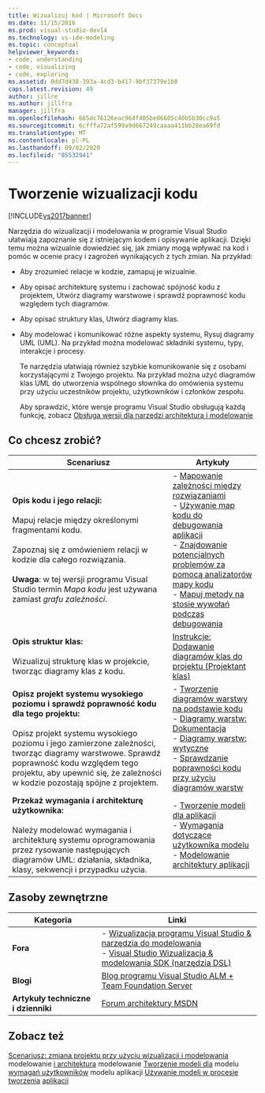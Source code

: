 ```yaml
---
title: Wizualizuj kod | Microsoft Docs
ms.date: 11/15/2016
ms.prod: visual-studio-dev14
ms.technology: vs-ide-modeling
ms.topic: conceptual
helpviewer_keywords:
- code, understanding
- code, visualizing
- code, exploring
ms.assetid: 0dd7d438-393a-4cd3-b417-9bf37379e1b0
caps.latest.revision: 49
author: jillre
ms.author: jillfra
manager: jillfra
ms.openlocfilehash: 665dc76126eac964f405be06605c40b5b30cc9a5
ms.sourcegitcommit: 6cfffa72af599a9d667249caaaa411bb28ea69fd
ms.translationtype: MT
ms.contentlocale: pl-PL
ms.lasthandoff: 09/02/2020
ms.locfileid: "85532941"
---
```

# <a name="visualize-code"></a>Tworzenie wizualizacji kodu
[!INCLUDE[vs2017banner](../includes/vs2017banner.md)]

Narzędzia do wizualizacji i modelowania w programie Visual Studio ułatwiają zapoznanie się z istniejącym kodem i opisywanie aplikacji. Dzięki temu można wizualnie dowiedzieć się, jak zmiany mogą wpływać na kod i pomóc w ocenie pracy i zagrożeń wynikających z tych zmian. Na przykład:

- Aby zrozumieć relacje w kodzie, zamapuj je wizualnie.

- Aby opisać architekturę systemu i zachować spójność kodu z projektem, Utwórz diagramy warstwowe i sprawdź poprawność kodu względem tych diagramów.

- Aby opisać struktury klas, Utwórz diagramy klas.

- Aby modelować i komunikować różne aspekty systemu, Rysuj diagramy UML (UML). Na przykład można modelować składniki systemu, typy, interakcje i procesy.

  Te narzędzia ułatwiają również szybkie komunikowanie się z osobami korzystającymi z Twojego projektu. Na przykład można użyć diagramów klas UML do utworzenia wspólnego słownika do omówienia systemu przy użyciu uczestników projektu, użytkowników i członków zespołu.

  Aby sprawdzić, które wersje programu Visual Studio obsługują każdą funkcję, zobacz [Obsługa wersji dla narzędzi architektura i modelowanie](../modeling/what-s-new-for-design-in-visual-studio.md#VersionSupport)

## <a name="what-do-you-want-to-do"></a>Co chcesz zrobić?

|Scenariusz|Artykuły|
|-|-|
|**Opis kodu i jego relacji:**<br /><br /> Mapuj relacje między określonymi fragmentami kodu.<br /><br /> Zapoznaj się z omówieniem relacji w kodzie dla całego rozwiązania.<br /><br /> **Uwaga**: w tej wersji programu Visual Studio termin *Mapa kodu* jest używana zamiast *grafu zależności*.|-   [Mapowanie zależności między rozwiązaniami](../modeling/map-dependencies-across-your-solutions.md)<br />-   [Używanie map kodu do debugowania aplikacji](../modeling/use-code-maps-to-debug-your-applications.md)<br />-   [Znajdowanie potencjalnych problemów za pomocą analizatorów mapy kodu](../modeling/find-potential-problems-using-code-map-analyzers.md)<br />-   [Mapuj metody na stosie wywołań podczas debugowania](../debugger/map-methods-on-the-call-stack-while-debugging-in-visual-studio.md)|
|**Opis struktur klas:**<br /><br /> Wizualizuj strukturę klas w projekcie, tworząc diagramy klas z kodu.|[Instrukcje: Dodawanie diagramów klas do projektu (Projektant klas)](../ide/how-to-add-class-diagrams-to-projects-class-designer.md)|
|**Opisz projekt systemu wysokiego poziomu i sprawdź poprawność kodu dla tego projektu:**<br /><br /> Opisz projekt systemu wysokiego poziomu i jego zamierzone zależności, tworząc diagramy warstwowe. Sprawdź poprawność kodu względem tego projektu, aby upewnić się, że zależności w kodzie pozostają spójne z projektem.|-   [Tworzenie diagramów warstwy na podstawie kodu](../modeling/create-layer-diagrams-from-your-code.md)<br />-   [Diagramy warstw: Dokumentacja](../modeling/layer-diagrams-reference.md)<br />-   [Diagramy warstw: wytyczne](../modeling/layer-diagrams-guidelines.md)<br />-   [Sprawdzanie poprawności kodu przy użyciu diagramów warstw](../modeling/validate-code-with-layer-diagrams.md)|
|**Przekaż wymagania i architekturę użytkownika:**<br /><br /> Należy modelować wymagania i architekturę systemu oprogramowania przez rysowanie następujących diagramów UML: działania, składnika, klasy, sekwencji i przypadku użycia.|-   [Tworzenie modeli dla aplikacji](../modeling/create-models-for-your-app.md)<br />-   [Wymagania dotyczące użytkownika modelu](../modeling/model-user-requirements.md)<br />-   [Modelowanie architektury aplikacji](../modeling/model-your-app-s-architecture.md)|

## <a name="external-resources"></a>Zasoby zewnętrzne

|**Kategoria**|**Linki**|
|------------------|---------------|
|**Fora**|-   [Wizualizacja programu Visual Studio & narzędzia do modelowania](https://social.msdn.microsoft.com/Forums/en-US/home?forum=vsarch)<br />-   [Visual Studio Wizualizacja & modelowania SDK (narzędzia DSL)](https://social.msdn.microsoft.com/Forums/home?forum=dslvsarchx)|
|**Blogi**|[Blog programu Visual Studio ALM + Team Foundation Server](https://devblogs.microsoft.com/devops/welcome-to-the-visual-studio-alm-team-foundation-server-blog/)|
|**Artykuły techniczne i dzienniki**|[Forum architektury MSDN](https://msdn.microsoft.com/architecture/default.aspx)|

## <a name="see-also"></a>Zobacz też
 [Scenariusz: zmiana projektu przy użyciu wizualizacji i modelowania](../modeling/scenario-change-your-design-using-visualization-and-modeling.md) modelowanie [i architektura](../modeling/analyze-and-model-your-architecture.md) modelowanie [Tworzenie modeli dla](../modeling/create-models-for-your-app.md) modelu [wymagań użytkowników](../modeling/model-user-requirements.md) modelu aplikacji [Używanie modeli w procesie tworzenia](../modeling/use-models-in-your-development-process.md) [aplikacji](../modeling/model-your-app-s-architecture.md)
